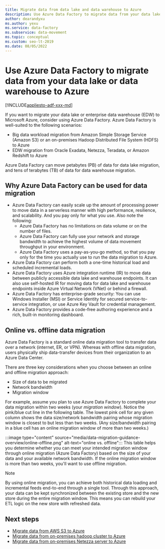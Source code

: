 ```yaml
---
title: Migrate data from data lake and data warehouse to Azure
description: Use Azure Data Factory to migrate data from your data lake and data warehouse to Azure.
author: dearandyxu
ms.author: yexu
ms.service: data-factory
ms.subservice: data-movement
ms.topic: conceptual
ms.custom: seo-lt-2019
ms.date: 08/05/2022
---
```


# Use Azure Data Factory to migrate data from your data lake or data warehouse to Azure

[!INCLUDE[appliesto-adf-xxx-md](includes/appliesto-adf-xxx-md.md)]

If you want to migrate your data lake or enterprise data warehouse (EDW) to Microsoft Azure, consider using Azure Data Factory. Azure Data Factory is well-suited to the following scenarios:

- Big data workload migration from Amazon Simple Storage Service (Amazon S3) or an on-premises Hadoop Distributed File System (HDFS) to Azure
- EDW migration from Oracle Exadata, Netezza, Teradata, or Amazon Redshift to Azure

Azure Data Factory can move petabytes (PB) of data for data lake migration, and tens of terabytes (TB) of data for data warehouse migration​.

## Why Azure Data Factory can be used for data migration

- Azure Data Factory can easily scale up the amount of processing power to move data in a serverless manner with high performance, resilience, and scalability. And you pay only for what you use. Also note the following: 
  - Azure Data Factory has no limitations on data volume or on the number of files.
  - Azure Data Factory can fully use your network and storage bandwidth to achieve the highest volume of data movement throughput in your environment.
  - Azure Data Factory uses a pay-as-you-go method, so that you pay only for the time you actually use to run the data migration to Azure.  
- Azure Data Factory can perform both a one-time historical load and scheduled incremental loads.
- Azure Data Factory uses Azure integration runtime (IR) to move data between publicly accessible data lake and warehouse endpoints. It can also use self-hosted IR for moving data for data lake and warehouse endpoints inside Azure Virtual Network (VNet) or behind a firewall.
- Azure Data Factory has enterprise-grade security: You can use Windows Installer (MSI) or Service Identity for secured service-to-service integration, or use Azure Key Vault for credential management.
- Azure Data Factory provides a code-free authoring experience and a rich, built-in monitoring dashboard.  

## Online vs. offline data migration

Azure Data Factory is a standard online data migration tool to transfer data over a network (internet, ER, or VPN). Whereas with offline data migration, users physically ship data-transfer devices from their organization to an Azure Data Center.  

There are three key considerations when you choose between an online and offline migration approach:  

- Size of data to be migrated
- Network bandwidth
- Migration window

For example, assume you plan to use Azure Data Factory to complete your data migration within two weeks (your *migration window*). Notice the pink/blue cut line in the following table. The lowest pink cell for any given column shows the data size/network bandwidth pairing whose migration window is closest to but less than two weeks. (Any size/bandwidth pairing in a blue cell has an online migration window of more than two weeks.) 

:::image type="content" source="media/data-migration-guidance-overview/online-offline.png" alt-text="online vs. offline":::
This table helps you determine whether you can meet your intended migration window through online migration (Azure Data Factory) based on the size of your data and your available network bandwidth. If the online migration window is more than two weeks, you'll want to use offline migration.

> [!NOTE]
> By using online migration, you can achieve both historical data loading and incremental feeds end-to-end through a single tool.  Through this approach, your data can be kept synchronized between the existing store and the new store during the entire migration window. This means you can rebuild your ETL logic on the new store with refreshed data.


## Next steps

- [Migrate data from AWS S3 to Azure](data-migration-guidance-s3-azure-storage.md)
- [Migrate data from on-premises hadoop cluster to Azure](data-migration-guidance-hdfs-azure-storage.md)
- [Migrate data from on-premises Netezza server to Azure](data-migration-guidance-netezza-azure-sqldw.md)
